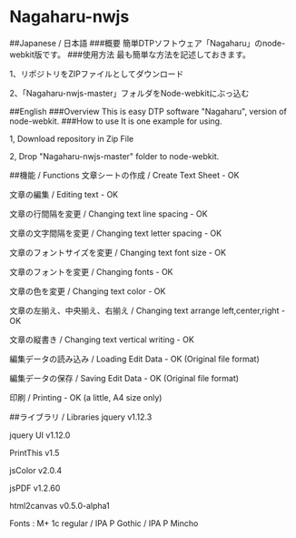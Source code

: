 # Nagaharu-nwjs
##Japanese / 日本語
###概要
簡単DTPソフトウェア「Nagaharu」のnode-webkit版です。
###使用方法
最も簡単な方法を記述しておきます。

1、リポジトリをZIPファイルとしてダウンロード

2、「Nagaharu-nwjs-master」フォルダをNode-webkitにぶっ込む

##English
###Overview
This is easy DTP software "Nagaharu", version of node-webkit.
###How to use
It is one example for using.

1, Download repository in Zip File

2, Drop "Nagaharu-nwjs-master" folder to node-webkit.

##機能 / Functions
文章シートの作成 / Create Text Sheet - OK

文章の編集 / Editing text - OK

文章の行間隔を変更 / Changing text line spacing - OK

文章の文字間隔を変更 / Changing text letter spacing - OK

文章のフォントサイズを変更 / Changing text font size - OK

文章のフォントを変更 / Changing fonts - OK

文章の色を変更 / Changing text color - OK

文章の左揃え、中央揃え、右揃え / Changing text arrange left,center,right - OK

文章の縦書き / Changing text vertical writing - OK

編集データの読み込み / Loading Edit Data - OK (Original file format)

編集データの保存 / Saving Edit Data - OK (Original file format)

印刷 / Printing - OK (a little, A4 size only)

##ライブラリ / Libraries
jquery v1.12.3

jquery UI v1.12.0

PrintThis v1.5

jsColor v2.0.4

jsPDF v1.2.60

html2canvas v0.5.0-alpha1

Fonts : M+ 1c regular / IPA P Gothic / IPA P Mincho
